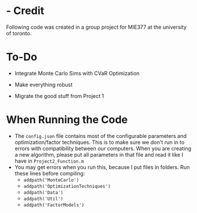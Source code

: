 
# - Credit
Following code was created in a group project for MIE377 at the university of toronto. 



# To-Do

  

- Integrate Monte Carlo Sims with CVaR Optimization

- Make everything robust

- Migrate the good stuff from Project 1

  

# When Running the Code

  

- The `config.json` file contains most of the configurable parameters and optimization/factor techniques. This is to make sure we don't run in to errors with compatibility between our computers. When you are creating a new algorithm, please put all parameters in that file and read it like I have in `Project2_Function.m`
- You may get errors when you run this, because I put files in folders. Run these lines before compiling:
	- `addpath('MonteCarlo')`
	- `addpath('OptimizationTechniques')`
	- `addpath('Data')`
	- `addpath('Util')`
    - `addpath('FactorModels')`

